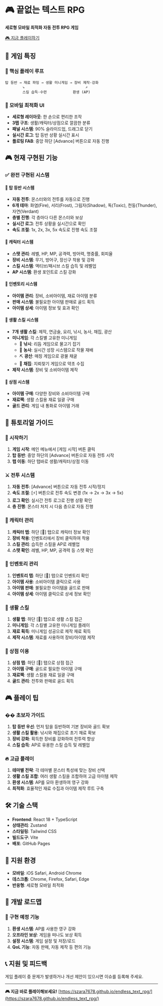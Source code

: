 # 🎮 끝없는 텍스트 RPG

**세로형 모바일 최적화 자동 전투 RPG 게임**

[🎮 지금 플레이하기](https://szara7678.github.io/endless_text_rpg/)

## 🌟 게임 특징

### 🎯 핵심 플레이 루프
```
탑 등반 → 재료 파밍 → 생활 미니게임 → 장비 제작·강화
        ↘                            ↗
        스킬 습득·수련            환생 (AP)
```

### 📱 모바일 최적화 UI
- **세로형 레이아웃**: 한 손으로 편리한 조작
- **3탭 구조**: 생활/캐릭터/상점으로 깔끔한 분류
- **패널 시스템**: 90% 슬라이드업, 드래그로 닫기
- **실시간 로그**: 탑 등반 상황 실시간 표시
- **플로팅 FAB**: 중앙 하단 [Advance] 버튼으로 자동 진행

## 🎮 현재 구현된 기능

### ✅ 완전 구현된 시스템

#### 🏰 **탑 등반 시스템**
- **자동 전투**: 몬스터와의 전투를 자동으로 진행
- **6개 테마**: 화염(Fire), 서리(Frost), 그림자(Shadow), 독(Toxic), 천둥(Thunder), 자연(Verdant)
- **층별 진행**: 각 층마다 다른 몬스터와 보상
- **실시간 로그**: 전투 상황을 실시간으로 확인
- **속도 조절**: 1x, 2x, 3x, 5x 속도로 진행 속도 조절

#### 👤 **캐릭터 시스템**
- **스탯 관리**: 레벨, HP, MP, 공격력, 방어력, 명중률, 회피율
- **장비 시스템**: 무기, 방어구, 장신구 착용 및 강화
- **스킬 시스템**: 액티브/패시브 스킬 습득 및 레벨업
- **AP 시스템**: 환생 포인트로 스킬 강화

#### 🎒 **인벤토리 시스템**
- **아이템 관리**: 장비, 소비아이템, 재료 아이템 분류
- **판매 시스템**: 불필요한 아이템 판매로 골드 획득
- **아이템 상세**: 아이템 정보 및 효과 확인

#### 🌿 **생활 스킬 시스템**
- **7개 생활 스킬**: 제작, 연금술, 요리, 낚시, 농사, 채집, 광산
- **미니게임**: 각 스킬별 고유한 미니게임
  - 🎣 **낚시**: 리듬 게임으로 물고기 잡기
  - 🌾 **농사**: 실시간 성장 시스템으로 작물 재배
  - ⛏️ **광산**: 매칭 게임으로 광물 채굴
  - 🌿 **채집**: 지뢰찾기 게임으로 약초 수집
- **제작 시스템**: 장비 및 소비아이템 제작

#### 🏪 **상점 시스템**
- **아이템 구매**: 다양한 장비와 소비아이템 구매
- **재료팩**: 생활 스킬용 재료 일괄 구매
- **골드 관리**: 게임 내 통화로 아이템 거래

## 🎯 튜토리얼 가이드

### 🚀 시작하기
1. **게임 시작**: 메인 메뉴에서 [게임 시작] 버튼 클릭
2. **탑 등반**: 중앙 하단의 [Advance] 버튼으로 자동 전투 시작
3. **탭 이동**: 하단 탭바로 생활/캐릭터/상점 이동

### ⚔️ 전투 시스템
1. **자동 전투**: [Advance] 버튼으로 자동 전투 시작/정지
2. **속도 조절**: [⚡] 버튼으로 전투 속도 변경 (1x → 2x → 3x → 5x)
3. **로그 확인**: 실시간 전투 로그로 진행 상황 확인
4. **층 진행**: 몬스터 처치 시 다음 층으로 자동 진행

### 👤 캐릭터 관리
1. **캐릭터 탭**: 하단 [👤] 탭으로 캐릭터 정보 확인
2. **장비 착용**: 인벤토리에서 장비 클릭하여 착용
3. **스킬 관리**: 습득한 스킬을 AP로 레벨업
4. **스탯 확인**: 레벨, HP, MP, 공격력 등 스탯 확인

### 🎒 인벤토리 관리
1. **인벤토리 탭**: 하단 [🎒] 탭으로 인벤토리 확인
2. **아이템 사용**: 소비아이템 클릭으로 사용
3. **아이템 판매**: 불필요한 아이템을 골드로 판매
4. **아이템 상세**: 아이템 클릭으로 상세 정보 확인

### 🌿 생활 스킬
1. **생활 탭**: 하단 [🌿] 탭으로 생활 스킬 접근
2. **미니게임**: 각 스킬별 고유한 미니게임 플레이
3. **재료 획득**: 미니게임 성공으로 제작 재료 획득
4. **제작 시스템**: 재료를 사용하여 장비/아이템 제작

### 🏪 상점 이용
1. **상점 탭**: 하단 [🏪] 탭으로 상점 접근
2. **아이템 구매**: 골드로 필요한 아이템 구매
3. **재료팩**: 생활 스킬용 재료 일괄 구매
4. **골드 관리**: 전투와 판매로 골드 획득

## 🎮 플레이 팁

### �� 초보자 가이드
1. **탑 등반 우선**: 먼저 탑을 등반하여 기본 장비와 골드 확보
2. **생활 스킬 활용**: 낚시와 채집으로 초기 재료 확보
3. **장비 강화**: 획득한 장비를 강화하여 전투력 향상
4. **스킬 습득**: AP로 유용한 스킬 습득 및 레벨업

### 🔥 고급 플레이
1. **테마별 전략**: 각 테마별 몬스터 특성에 맞는 장비 선택
2. **생활 스킬 조합**: 여러 생활 스킬을 조합하여 고급 아이템 제작
3. **환생 시스템**: AP를 모아 환생하여 영구 강화
4. **최적화**: 효율적인 재료 수집과 아이템 제작 루트 구축

## 🛠️ 기술 스택

- **Frontend**: React 18 + TypeScript
- **상태관리**: Zustand
- **스타일링**: Tailwind CSS
- **빌드도구**: Vite
- **배포**: GitHub Pages

## 📱 지원 환경

- **모바일**: iOS Safari, Android Chrome
- **데스크톱**: Chrome, Firefox, Safari, Edge
- **반응형**: 세로형 모바일 최적화

## 🎯 개발 로드맵

### 🚧 구현 예정 기능
1. **환생 시스템**: AP를 사용한 영구 강화
2. **오프라인 보상**: 게임을 떠나도 보상 획득
3. **설정 시스템**: 게임 설정 및 저장/로드
4. **QoL 기능**: 자동 판매, 자동 제작 등 편의 기능

## 📞 지원 및 피드백

게임 플레이 중 문제가 발생하거나 개선 제안이 있으시면 이슈를 등록해 주세요.

---

**🎮 지금 바로 플레이해보세요!** [https://szara7678.github.io/endless_text_rpg/](https://szara7678.github.io/endless_text_rpg/) 